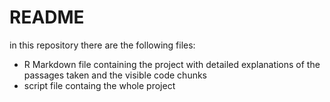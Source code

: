 # README

in this repository there are the following files:
- R Markdown file containing the project with detailed explanations of the passages taken and the visible code chunks
- script file containg the whole project